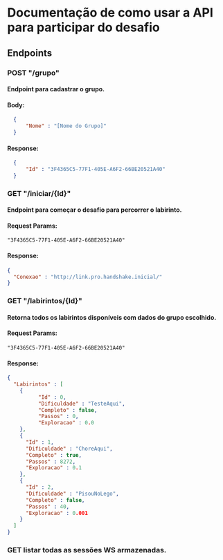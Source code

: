 # Documentação de como usar a API para participar do desafio

## Endpoints

### POST "/grupo"
#### Endpoint para cadastrar o grupo.
#### Body:
  ```JSON
    {
        "Nome" : "[Nome do Grupo]"
    }
  ```
#### Response:
  ```JSON
    {
        "Id" : "3F4365C5-77F1-405E-A6F2-66BE20521A40"
    }
  ```
### GET "/iniciar/{Id}"
#### Endpoint para começar o desafio para percorrer o labirinto.
#### Request Params:
    "3F4365C5-77F1-405E-A6F2-66BE20521A40"
#### Response:
  ```JSON
  {
    "Conexao" : "http://link.pro.handshake.inicial/"
  }
  ```

### GET "/labirintos/{Id}"
#### Retorna todos os labirintos disponíveis com dados do grupo escolhido.
#### Request Params:
    "3F4365C5-77F1-405E-A6F2-66BE20521A40"
#### Response:
  ```JSON
  {
    "Labirintos" : [
      {
            "Id" : 0,
            "Dificuldade" : "TesteAqui",
            "Completo" : false,
            "Passos" : 0,
            "Exploracao" : 0.0
      },
      {
        "Id" : 1,
        "Dificuldade" : "ChoreAqui",
        "Completo" : true,
        "Passos" : 8272,
        "Exploracao" : 0.1
      },
      {
        "Id" : 2,
        "Dificuldade" : "PisouNoLego",
        "Completo" : false,
        "Passos" : 40,
        "Exploracao" : 0.001
      }
    ]
  }
  ```

### GET listar todas as sessões WS armazenadas.
  
  